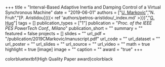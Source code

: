 +++
title = "Interval-Based Adaptive Inertia and Damping Control of a Virtual Synchronous Machine"
date = "2019-06-01"
authors = ["[U. Markovic](https://scholar.google.ch/citations?user=xCrtgNwAAAAJ)","N. Fruh","[P. Aristidou]({{< ref 'authors/petros-aristidou/_index.md' >}})","[G. Hug](https://scholar.google.com/citations?hl=en&user=dBT_MOAAAAAJ)"]
tags = []
publication_types = ["1"]
publication = "_Proc. of the IEEE PES PowerTech Conf., Milano_"
publication_short = ""
summary = ""
featured = false
projects = []
slides = ""
url_pdf = "/publication/2019CMarkovic/manuscript.pdf"
url_code = ""
url_dataset = ""
url_poster = ""
url_slides = ""
url_source = ""
url_video = ""
math = true
highlight = true
[image]
image = ""
caption = ""
award = "true"
+++

colorbluetextbf(High Quality Paper award)colorblack
